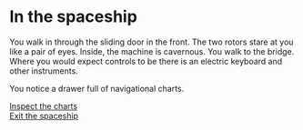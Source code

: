 # In the spaceship

You walk in through the sliding door in the front. The two rotors stare at you like a pair of eyes. Inside, the machine is cavernous. You walk to the bridge. Where you would expect controls to be there is an electric keyboard and other instruments.  

You notice a drawer full of navigational charts.  

[Inspect the charts](https://davidmenestres.com/2013/07/sun-ra-charts/)  
[Exit the spaceship](giza.html)

